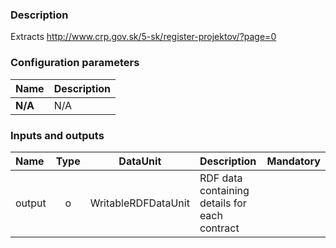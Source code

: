 ### Description

Extracts http://www.crp.gov.sk/5-sk/register-projektov/?page=0

### Configuration parameters

| Name | Description |
|:----|:----|
|**N/A** | N/A |

### Inputs and outputs

|Name |Type | DataUnit | Description | Mandatory |
|:--------|:------:|:------:|:-------------|:---------------------:|
|output|o|WritableRDFDataUnit|RDF data containing details for each contract||